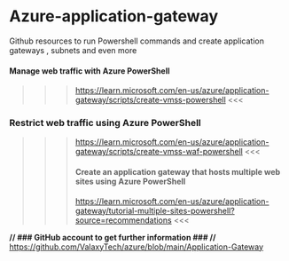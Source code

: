 # Azure-application-gateway
Github resources to run Powershell commands and create application gateways , subnets and even more 

   #### Manage web traffic with Azure PowerShell ####
   >>> https://learn.microsoft.com/en-us/azure/application-gateway/scripts/create-vmss-powershell   <<<
>

  ### Restrict web traffic using Azure PowerShell ###
  >>>  https://learn.microsoft.com/en-us/azure/application-gateway/scripts/create-vmss-waf-powershell  <<<
>  >>
>  >> ####  Create an application gateway that hosts multiple web sites using Azure PowerShell ####
>  >> https://learn.microsoft.com/en-us/azure/application-gateway/tutorial-multiple-sites-powershell?source=recommendations <<<

****// ### GitHub account to get further information ### //****
https://github.com/ValaxyTech/azure/blob/main/Application-Gateway
